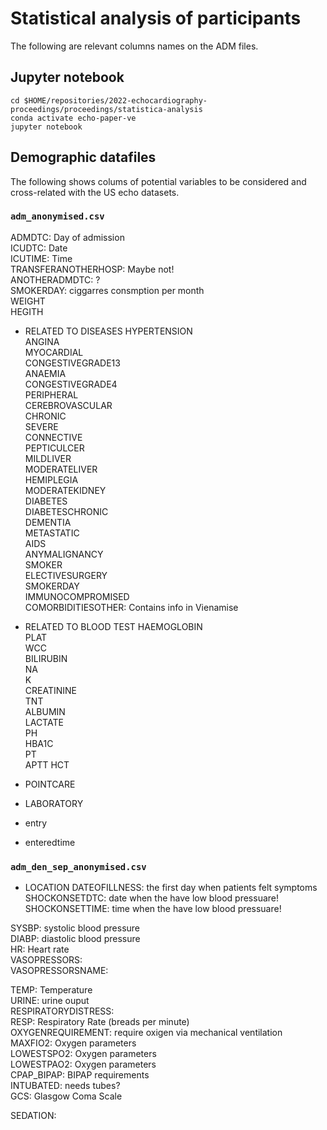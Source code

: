 # Statistical analysis of participants
The following are relevant columns names on the ADM files.

## Jupyter notebook
``` 
cd $HOME/repositories/2022-echocardiography-proceedings/proceedings/statistica-analysis
conda activate echo-paper-ve
jupyter notebook
```

## Demographic datafiles 
The following shows colums of potential variables to be considered and cross-related with the US echo datasets. 

### `adm_anonymised.csv`
ADMDTC: Day of admission   
ICUDTC: Date  
ICUTIME: Time   
TRANSFERANOTHERHOSP: Maybe not!  
ANOTHERADMDTC: ?  
SMOKERDAY: ciggarres consmption per month  
WEIGHT  
HEGITH  

* RELATED TO DISEASES 
HYPERTENSION  
ANGINA  
MYOCARDIAL  
CONGESTIVEGRADE13  
ANAEMIA  
CONGESTIVEGRADE4  
PERIPHERAL  
CEREBROVASCULAR  
CHRONIC  
SEVERE  
CONNECTIVE  
PEPTICULCER   
MILDLIVER  
MODERATELIVER  
HEMIPLEGIA  
MODERATEKIDNEY  
DIABETES  
DIABETESCHRONIC  
DEMENTIA  
METASTATIC  
AIDS  
ANYMALIGNANCY  
SMOKER  
ELECTIVESURGERY  
SMOKERDAY  
IMMUNOCOMPROMISED  
COMORBIDITIESOTHER: Contains info in Vienamise    

* RELATED TO BLOOD TEST
HAEMOGLOBIN  
PLAT  
WCC  
BILIRUBIN  
NA  
K  
CREATININE  
TNT  
ALBUMIN  
LACTATE  
PH  
HBA1C  
PT  
APTT
HCT  
* POINTCARE
* LABORATORY
* entry
* enteredtime

### `adm_den_sep_anonymised.csv`
* LOCATION
DATEOFILLNESS: the first day when patients felt symptoms  
SHOCKONSETDTC: date when the have low blood pressuare!  
SHOCKONSETTIME: time when the have low blood pressuare!  

SYSBP: systolic blood pressure  
DIABP: diastolic blood pressure  
HR: Heart rate  
VASOPRESSORS:  
VASOPRESSORSNAME:  

TEMP: Temperature  
URINE: urine ouput  
RESPIRATORYDISTRESS:  
RESP: Respiratory Rate (breads per minute)  
OXYGENREQUIREMENT: require oxigen via mechanical ventilation  
MAXFIO2: Oxygen parameters  
LOWESTSPO2: Oxygen parameters  
LOWESTPAO2: Oxygen parameters  
CPAP_BIPAP: BIPAP requirements  
INTUBATED: needs tubes?  
GCS: Glasgow Coma Scale  

SEDATION:  
